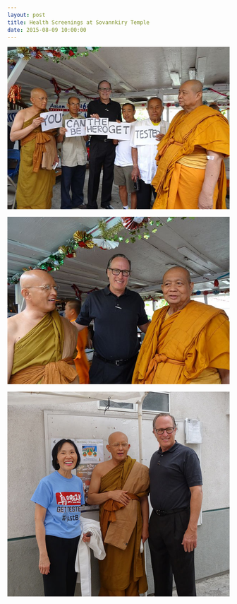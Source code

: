 ```yaml
---
layout: post
title: Health Screenings at Sovannkiry Temple
date: 2015-08-09 10:00:00
---
```


![](/assets/images/health-screenings-at-sovannkiry-temple-1.jpg)

![](/assets/images/health-screenings-at-sovannkiry-temple-2.jpg)

![](/assets/images/health-screenings-at-sovannkiry-temple-3.jpg)